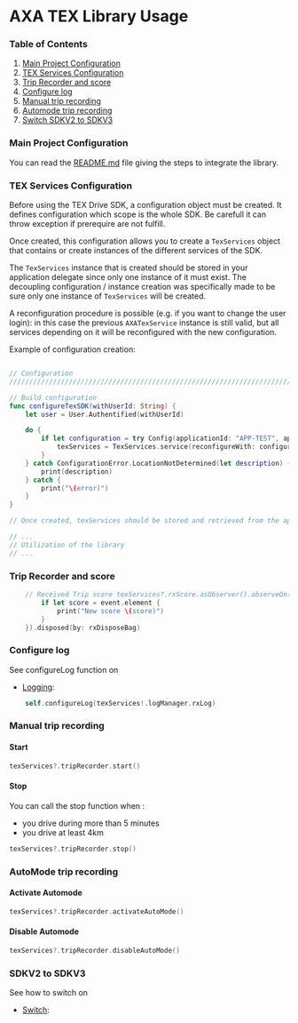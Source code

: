 # AXA TEX Library Usage

### Table of Contents

1. [Main Project Configuration](#main-project-configuration)
2. [TEX Services Configuration](#tex-services-configuration)
3. [Trip Recorder and score](#trip-recorder-and-score)
4. [Configure log](#configure-log)
5. [Manual trip recording](#manual-trip-recording)
5. [Automode trip recording](#automode-trip-recording)
6. [Switch SDKV2 to SDKV3](#SDKV2-to-SDKV3)



### Main Project Configuration

You can read the [README.md](../README.md) file giving the steps to integrate
the library.

### TEX Services Configuration

Before using the TEX Drive SDK, a configuration object must be created. It
defines configuration which scope is the whole SDK.
Be carefull it can throw exception if prerequire are not fulfill.

Once created, this configuration allows you to create a `TexServices` object
that contains or create instances of the different services of the SDK.

The `TexServices` instance that is created should be stored in your
application delegate since only one instance of it must exist. The decoupling
configuration / instance creation was specifically made to be sure only one
instance of `TexServices` will be created.

A reconfiguration procedure is possible (e.g. if you want to change the user
login): in this case the previous `AXATexService` instance is still valid, but
all services depending on it will be reconfigured with the new configuration.

Example of configuration creation:

```swift

// Configuration
///////////////////////////////////////////////////////////////////////////////////////////

// Build configuration
func configureTexSDK(withUserId: String) {
    let user = User.Authentified(withUserId)

    do {
        if let configuration = try Config(applicationId: "APP-TEST", applicationLocale: Locale.current, currentUser: user) {
            texServices = TexServices.service(reconfigureWith: configuration)
        }
    } catch ConfigurationError.LocationNotDetermined(let description) {
        print(description)
    } catch {
        print("\(error)")
    }
}

// Once created, texServices should be stored and retrieved from the app delegate object

// ...
// Utilization of the library
// ...


```





### Trip Recorder and score

```swift
    // Received Trip score texServices?.rxScore.asObserver().observeOn(MainScheduler.asyncInstance).retry().subscribe({ (event) in
        if let score = event.element {
            print("New score \(score)")
        }
    }).disposed(by: rxDisposeBag)

```

### Configure log
See configureLog function on 
- [Logging](./logging.md): 

```Swift
    self.configureLog(texServices!.logManager.rxLog)
```
### Manual trip recording
#### Start
```Swift
texServices?.tripRecorder.start()
```
#### Stop
You can call the stop function when :
- you drive during more than 5 minutes
- you drive at least 4km
```Swift
texServices?.tripRecorder.stop()
```
### AutoMode trip recording
#### Activate Automode
```Swift
texServices?.tripRecorder.activateAutoMode()
```
#### Disable Automode
```Swift
texServices?.tripRecorder.disableAutoMode()
```

### SDKV2 to SDKV3
See how to switch on 
- [Switch](./sdkv2tosdkv3.md): 


